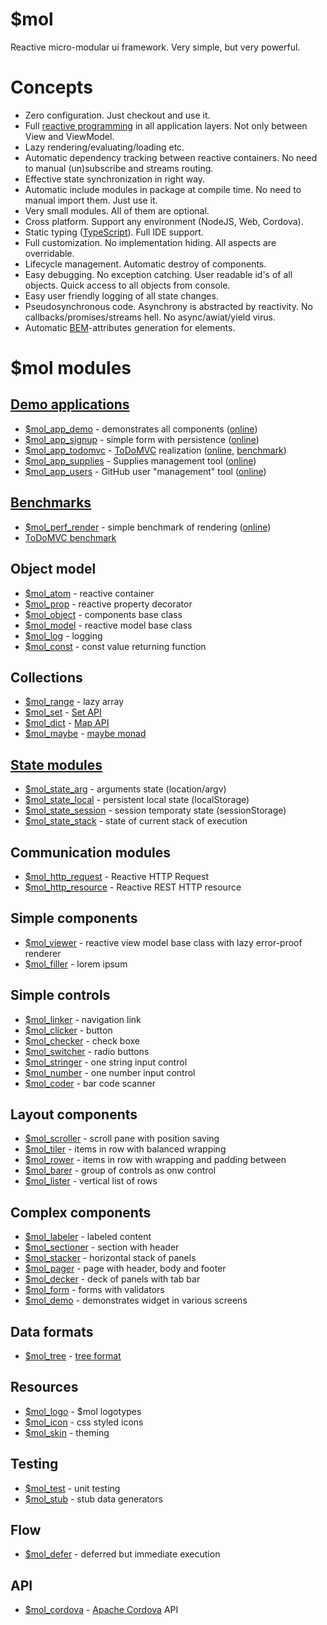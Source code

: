 # $mol

Reactive micro-modular ui framework. Very simple, but very powerful.

# Concepts

* Zero configuration. Just checkout and use it. 
* Full [reactive programming](https://en.wikipedia.org/wiki/Reactive_programming) in all application layers. Not only between View and ViewModel.
* Lazy rendering/evaluating/loading etc.
* Automatic dependency tracking between reactive containers. No need to manual (un)subscribe and streams routing.
* Effective state synchronization in right way. 
* Automatic include modules in package at compile time. No need to manual import them. Just use it.
* Very small modules. All of them are optional.
* Cross platform. Support any environment (NodeJS, Web, Cordova).
* Static typing ([TypeScript](https://www.typescriptlang.org/)). Full IDE support.
* Full customization. No implementation hiding. All aspects are overridable.
* Lifecycle management. Automatic destroy of components.
* Easy debugging. No exception catching. User readable id's of all objects. Quick access to all objects from console.
* Easy user friendly logging of all state changes.
* Pseudosynchronous code. Asynchrony is abstracted by reactivity. No callbacks/promises/streams hell. No async/awiat/yield virus.
* Automatic [BEM](https://en.bem.info/methodology/naming-convention/)-attributes generation for elements.

# $mol modules

## [Demo applications](demo)

* [$mol_app_demo](app/demo) - demonstrates all components ([online](http://eigenmethod.github.io/mol/))
* [$mol_app_signup](app/signup) - simple form with persistence ([online](http://eigenmethod.github.io/mol/#demo=mol_app_signup))
* [$mol_app_todomvc](app/todomvc) - [ToDoMVC](http://todomvc.com/) realization ([online](http://eigenmethod.github.io/mol/#demo=mol_app_todomvc), [benchmark](https://github.com/nin-jin/todomvc/tree/master/benchmark))
* [$mol_app_supplies](app/supplies) - Supplies management tool ([online](http://eigenmethod.github.io/mol/#demo=mol_app_supplies))
* [$mol_app_users](app/users) - GitHub user "management" tool ([online](http://eigenmethod.github.io/mol/#demo=mol_app_users))

## [Benchmarks](perf)

* [$mol_perf_render](perf/render) - simple benchmark of rendering ([online](http://eigenmethod.github.io/mol/perf/render/))
* [ToDoMVC benchmark](https://github.com/nin-jin/todomvc/tree/master/benchmark)

## Object model

* [$mol_atom](atom) - reactive container
* [$mol_prop](prop) - reactive property decorator
* [$mol_object](object) - components base class
* [$mol_model](model) - reactive model base class
* [$mol_log](log) - logging
* [$mol_const](const) - const value returning function

## Collections

* [$mol_range](range) - lazy array
* [$mol_set](set) - [Set API](https://developer.mozilla.org/en-US/docs/Web/JavaScript/Reference/Global_Objects/Set)
* [$mol_dict](dict) - [Map API](https://developer.mozilla.org/en-US/docs/Web/JavaScript/Reference/Global_Objects/Map)
* [$mol_maybe](maybe) - [maybe monad](https://en.wikipedia.org/wiki/Monad_(functional_programming)#The_Maybe_monad)

## [State modules](state)

* [$mol_state_arg](state/arg) - arguments state (location/argv)
* [$mol_state_local](state/local) - persistent local state (localStorage)
* [$mol_state_session](state/session) - session temporaty state (sessionStorage)
* [$mol_state_stack](state/stack) - state of current stack of execution

## Communication modules

* [$mol_http_request](http/request) - Reactive HTTP Request
* [$mol_http_resource](http/resource) - Reactive REST HTTP resource

## Simple components

* [$mol_viewer](viewer) - reactive view model base class with lazy error-proof renderer
* [$mol_filler](filler) - lorem ipsum

## Simple controls

* [$mol_linker](linker) - navigation link
* [$mol_clicker](clicker) - button
* [$mol_checker](checker) - check boxe
* [$mol_switcher](switcher) - radio buttons
* [$mol_stringer](stringer) - one string input control
* [$mol_number](number) - one number input control
* [$mol_coder](coder) - bar code scanner

## Layout components

* [$mol_scroller](scroller) - scroll pane with position saving
* [$mol_tiler](tiler) - items in row with balanced wrapping
* [$mol_rower](rower) - items in row with wrapping and padding between
* [$mol_barer](barer) - group of controls as onw control
* [$mol_lister](lister) - vertical list of rows

## Complex components

* [$mol_labeler](labeler) - labeled content
* [$mol_sectioner](sectioner) - section with header
* [$mol_stacker](stacker) - horizontal stack of panels
* [$mol_pager](pager) - page with header, body and footer
* [$mol_decker](decker) - deck of panels with tab bar
* [$mol_form](form) - forms with validators
* [$mol_demo](demo) - demonstrates widget in various screens

## Data formats

* [$mol_tree](tree) - [tree format](https://github.com/nin-jin/tree.d)

## Resources

* [$mol_logo](logo) - $mol logotypes
* [$mol_icon](icon) - css styled icons
* [$mol_skin](skin) - theming

## Testing

* [$mol_test](test) - unit testing
* [$mol_stub](stub) - stub data generators

## Flow

* [$mol_defer](defer) - deferred but immediate execution

## API

* [$mol_cordova](cordova) - [Apache Cordova](https://cordova.apache.org) API


